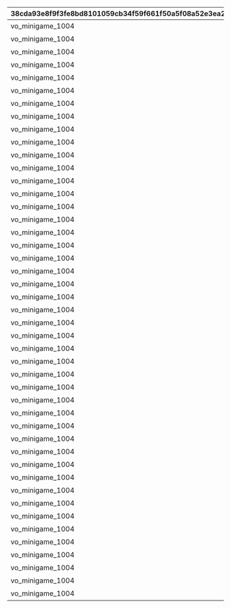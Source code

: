 |38cda93e8f9f3fe8bd8101059cb34f59f661f50a5f08a52e3ea28df901f36ec4|70f6aa4056555a10c538185207594a791de407c00ec6f2058316509319662333|12a2c39aa16b0e858854265c71de83976ab439fc081e7528b4cf7d1c591256cc|747833f0e96b4a2e0015fa4ccf0d09cbcd9afb75b6f4bee5795aefa6970970ab|feef63dcbd695b6b96cb97d7abc039373afc4b21b4e586e6bdd332f17004ee04|8507c27ffd639f1954e2580144f04184fb7d42273495713a85fd68a42714d18c|5ec4fc9719ba9885de3db28edff82ac999a5d5563a9ff78691301262a65b8e2d|
| --- | --- | --- | --- | --- | --- | --- |
|vo_minigame_1004|ふっふっふ、これでカヤぴぃとボスを見返してやるです！|10001|2|1000101|1|vo_minigame_1004_top_1_000|
|vo_minigame_1004|しりとりでの戦い、お兄さんにも手伝ってもらうです|10002|2|1000201|1|vo_minigame_1004_top_1_003|
|vo_minigame_1004|どんなケンカも売られた以上は買うのが喧嘩屋だ！やってやるぜ！|10003|1|1000301|2|vo_minigame_1004_top_1_004|
|vo_minigame_1004|石板でしりとりか……イノリのヤツおもしろいこと考えるな|10004|1|1000401|2|vo_minigame_1004_top_1_005|
|vo_minigame_1004|しりとりだろうがなんだろうが返り討ちにしてやるぜ|10005|1|1000501|2|vo_minigame_1004_top_1_006|
|vo_minigame_1004|ぐもも……（オデ、ハラヘッタ）|10006|2|1000601|3|vo_minigame_1004_top_1_007|
|vo_minigame_1004|ぐもももも（シリトリ タノシイ）|10007|2|1000701|3|vo_minigame_1004_top_1_008|
|vo_minigame_1004|ぐもももも！（イノリ イイヤツ）|10008|2|1000801|3|vo_minigame_1004_top_1_009|
|vo_minigame_1004|カヤぴぃ相手でも手加減しないです|10009|2|1000901|1|vo_minigame_1004_top_2_010|
|vo_minigame_1004|上等だ！やるからには本気で来いよな|10009|1|1000902|2|vo_minigame_1004_top_2_011|
|vo_minigame_1004|カヤぴぃ、謝るなら今のうちです|10010|2|1001001|1|vo_minigame_1004_top_2_012|
|vo_minigame_1004|イノリこそ泣きを入れるなら今のうちだぜ？|10010|1|1001002|2|vo_minigame_1004_top_2_013|
|vo_minigame_1004|カヤぴぃ、これからは知性の時代ですよ？|10011|2|1001101|1|vo_minigame_1004_top_2_014|
|vo_minigame_1004|待て！オレがバカみたいにいうな！！|10011|1|1001102|2|vo_minigame_1004_top_2_015|
|vo_minigame_1004|さあ、あたしたちの力を見せてやるです|10012|1|1001201|1|vo_minigame_1004_top_2_016|
|vo_minigame_1004|ぐも！（マカセロ！）|10012|2|1001202|3|vo_minigame_1004_top_2_017|
|vo_minigame_1004|よしよし、いいですようまくできたらチョコをあげるです！|10013|1|1001301|1|vo_minigame_1004_top_2_018|
|vo_minigame_1004|ぐも！（オデ チョコスキ）|10013|2|1001302|3|vo_minigame_1004_top_2_019|
|vo_minigame_1004|なあイノリ……もしかして当初の目的見失ってないよな？|10014|1|1001401|2|vo_minigame_1004_top_2_023|
|vo_minigame_1004|もちろん覚えてるですカヤぴぃを倒し我々の知能を証明するです|10014|2|1001402|1|vo_minigame_1004_top_2_024|
|vo_minigame_1004|いくらイノリ相手でも勝ちを譲る気はないからな！|10015|1|1001501|2|vo_minigame_1004_top_2_025|
|vo_minigame_1004|望むところです手加減はなしですよ|10015|2|1001502|1|vo_minigame_1004_top_2_026|
|vo_minigame_1004|へっ、なかなかやるじゃねえか|10016|1|1001601|2|vo_minigame_1004_top_2_027|
|vo_minigame_1004|カヤぴぃも思ったよりやるですね！|10016|2|1001602|1|vo_minigame_1004_top_2_028|
|vo_minigame_1004|お～い、ドラゴンもどき？|10017|1|1001701|2|vo_minigame_1004_top_2_029|
|vo_minigame_1004|ぐもっ！？（ヒッ！）|10017|2|1001702|3|vo_minigame_1004_top_2_030|
|vo_minigame_1004|いやあ、あんときは悪かったなはっはっは|10018|1|1001801|2|vo_minigame_1004_top_2_031|
|vo_minigame_1004|ぐももも……（かやピィ コワカッタ）|10018|2|1001802|3|vo_minigame_1004_top_2_032|
|vo_minigame_1004|お前ってさ……ほんとマヌケな顔してるよな|10019|1|1001901|2|vo_minigame_1004_top_2_033|
|vo_minigame_1004|ぐも……（オマエガ イウカ）|10019|2|1001902|3|vo_minigame_1004_top_2_034|
|vo_minigame_1004|ぐも……（ハラヘッタ チョコホシイ）|10020|2|1002001|3|vo_minigame_1004_top_2_044|
|vo_minigame_1004|なんだ？眠いのか？|10020|1|1002002|2|vo_minigame_1004_top_2_045|
|vo_minigame_1004|ぐもも（コイツ……キケン）|10021|2|1002101|3|vo_minigame_1004_top_2_046|
|vo_minigame_1004|うん？　なんだ？オレの舎弟にでもなりたいのか？|10021|1|1002102|2|vo_minigame_1004_top_2_047|
|vo_minigame_1004|ぐも…（かやピィノウキン）|10022|2|1002201|3|vo_minigame_1004_top_2_048|
|vo_minigame_1004|おい、今失礼なこと考えてるだろ？|10022|1|1002202|2|vo_minigame_1004_top_2_049|
|vo_minigame_1004|なあ、これいつまで続けるんだ？|10023|1|1002301|2|vo_minigame_1004_top_3_058|
|vo_minigame_1004|カヤぴぃが降参するまでです！|10023|2|1002302|1|vo_minigame_1004_top_3_059|
|vo_minigame_1004|ぐもも！（コウサンシロ！）|10023|2|1002303|3|vo_minigame_1004_top_3_060|
|vo_minigame_1004|ぐも！（イノリ チョコホシイ）|10024|2|1002401|3|vo_minigame_1004_top_3_065|
|vo_minigame_1004|しょうがないですね、食べ過ぎはダメですよ|10024|1|1002402|1|vo_minigame_1004_top_3_066|
|vo_minigame_1004|土産のチョコ、そうとう気に入ったみたいだな|10024|1|1002403|2|vo_minigame_1004_top_3_067|
|vo_minigame_1004|ぐも！（かやピィニハ マケナイ！）|10025|2|1002501|3|vo_minigame_1004_top_3_068|
|vo_minigame_1004|お？なんだ？腹でも減ってるのか？|10025|1|1002502|2|vo_minigame_1004_top_3_069|
|vo_minigame_1004|……全然話が通じてないです|10025|2|1002503|1|vo_minigame_1004_top_3_070|